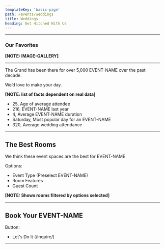 ```yaml
---
templateKey: 'basic-page'
path: /events/weddings
title: Weddings
heading: Get Hitched With Us
---
```

---

### Our Favorites
**[NOTE: IMAGE-GALLERY]**

---

The Grand has been there for over 5,000 EVENT-NAME over the past decade.

We’d love to make your day.

**[NOTE: list of facts dependent on real data]**
- 25, Age of average attendee
- 216, EVENT-NAME last year
- 4, Average EVENT-NAME duration
- Saturday, Most popular day for an EVENT-NAME
- 320, Average wedding attendance

---

## The Best Rooms
We think these event spaces are the best for EVENT-NAME

Options:
- Event Type (Preselect EVENT-NAME)
- Room Features
- Guest Count

**[NOTE: Shows rooms filtered by options selected]**

---

## Book Your EVENT-NAME

Button:
- Let's Do It (/inquire/)

---

